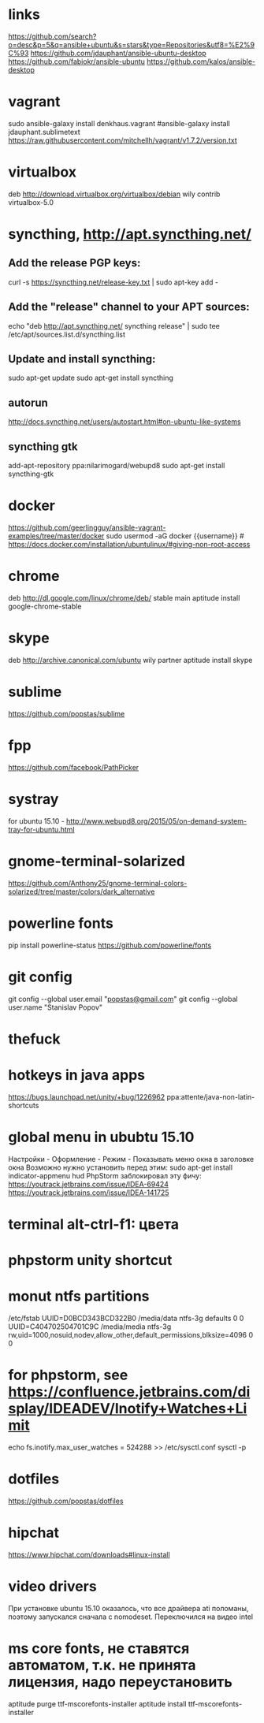 # links
https://github.com/search?o=desc&p=5&q=ansible+ubuntu&s=stars&type=Repositories&utf8=%E2%9C%93
https://github.com/jdauphant/ansible-ubuntu-desktop
https://github.com/fabiokr/ansible-ubuntu
https://github.com/kalos/ansible-desktop


# vagrant
sudo ansible-galaxy install denkhaus.vagrant
#ansible-galaxy install jdauphant.sublimetext
https://raw.githubusercontent.com/mitchellh/vagrant/v1.7.2/version.txt


# virtualbox
deb http://download.virtualbox.org/virtualbox/debian wily contrib
virtualbox-5.0


# syncthing, http://apt.syncthing.net/
## Add the release PGP keys:
curl -s https://syncthing.net/release-key.txt | sudo apt-key add -

## Add the "release" channel to your APT sources:
echo "deb http://apt.syncthing.net/ syncthing release" | sudo tee /etc/apt/sources.list.d/syncthing.list

## Update and install syncthing:
sudo apt-get update
sudo apt-get install syncthing

## autorun
http://docs.syncthing.net/users/autostart.html#on-ubuntu-like-systems

## syncthing gtk
add-apt-repository ppa:nilarimogard/webupd8
sudo apt-get install syncthing-gtk


# docker
https://github.com/geerlingguy/ansible-vagrant-examples/tree/master/docker
sudo usermod -aG docker {{username}} # https://docs.docker.com/installation/ubuntulinux/#giving-non-root-access


# chrome
deb http://dl.google.com/linux/chrome/deb/ stable main
aptitude install google-chrome-stable


# skype
deb http://archive.canonical.com/ubuntu wily partner
aptitude install skype


# sublime
https://github.com/popstas/sublime


# fpp
https://github.com/facebook/PathPicker


# systray
for ubuntu 15.10 - http://www.webupd8.org/2015/05/on-demand-system-tray-for-ubuntu.html


# gnome-terminal-solarized
https://github.com/Anthony25/gnome-terminal-colors-solarized/tree/master/colors/dark_alternative


# powerline fonts
pip install powerline-status
https://github.com/powerline/fonts


# git config
git config --global user.email "popstas@gmail.com"
git config --global user.name "Stanislav Popov"


# thefuck


# hotkeys in java apps
https://bugs.launchpad.net/unity/+bug/1226962
ppa:attente/java-non-latin-shortcuts


# global menu in ububtu 15.10
Настройки - Оформление - Режим - Показывать меню окна в заголовке окна
Возможно нужно установить перед этим:
sudo apt-get install indicator-appmenu hud
PhpStorm заблокировал эту фичу:
https://youtrack.jetbrains.com/issue/IDEA-69424
https://youtrack.jetbrains.com/issue/IDEA-141725


# terminal alt-ctrl-f1: цвета


# phpstorm unity shortcut


# monut ntfs partitions
/etc/fstab
UUID=D0BCD343BCD322B0 /media/data            ntfs-3g    defaults              0       0
UUID=C404702504701C9C /media/media            ntfs-3g    rw,uid=1000,nosuid,nodev,allow_other,default_permissions,blksize=4096              0       0


# for phpstorm, see https://confluence.jetbrains.com/display/IDEADEV/Inotify+Watches+Limit
echo fs.inotify.max_user_watches = 524288 >> /etc/sysctl.conf
sysctl -p


# dotfiles
https://github.com/popstas/dotfiles


# hipchat
https://www.hipchat.com/downloads#linux-install


# video drivers
При установке ubuntu 15.10 оказалось, что все драйвера ati поломаны, поэтому запускался сначала с nomodeset.
Переключился на видео intel


# ms core fonts, не ставятся автоматом, т.к. не принята лицензия, надо переустановить
aptitude purge ttf-mscorefonts-installer
aptitude install ttf-mscorefonts-installer
